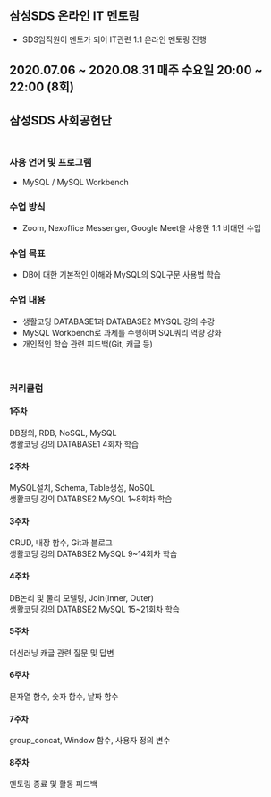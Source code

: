 ## 삼성SDS 온라인 IT 멘토링
- SDS임직원이 멘토가 되어 IT관련 1:1 온라인 멘토링 진행
## 2020.07.06 ~ 2020.08.31 매주 수요일 20:00 ~ 22:00 (8회)
## 삼성SDS 사회공헌단 <br><br>

### 사용 언어 및 프로그램 
- MySQL / MySQL Workbench
 
### 수업 방식 
- Zoom, Nexoffice Messenger, Google Meet을 사용한 1:1 비대면 수업 

### 수업 목표
- DB에 대한 기본적인 이해와 MySQL의 SQL구문 사용법 학습
### 수업 내용 
 - 생활코딩 DATABASE1과 DATABASE2 MYSQL 강의 수강
 - MySQL Workbench로 과제를 수행하며 SQL쿼리 역량 강화<br>
 - 개인적인 학습 관련 피드백(Git, 캐글 등)<br><br><br>


### 커리큘럼
#### 1주차
DB정의, RDB, NoSQL, MySQL<br>
생활코딩 강의 DATABASE1 4회차 학습
#### 2주차
MySQL설치, Schema, Table생성, NoSQL<br>
생활코딩 강의 DATABSE2 MySQL 1~8회차 학습

#### 3주차
CRUD, 내장 함수, Git과 블로그<br>
생활코딩 강의 DATABSE2 MySQL 9~14회차 학습

#### 4주차
DB논리 및 물리 모델링, Join(Inner, Outer)<br>
생활코딩 강의 DATABSE2 MySQL 15~21회차 학습

#### 5주차
머신러닝 캐글 관련 질문 및 답변 


#### 6주차
문자열 함수, 숫자 함수, 날짜 함수


#### 7주차
group_concat, Window 함수, 사용자 정의 변수


#### 8주차
멘토링 종료 및 활동 피드백
